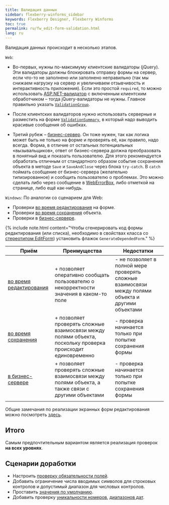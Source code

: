 ```yaml
---
title: Валидация данных
sidebar: flexberry-winforms_sidebar
keywords: Flexberry Designer, Flexberry Winforms
toc: true
permalink: ru/fw_edit-form-validation.html
lang: ru
---
```


Валидация данных происходит в несколько этапов.

`Web`:
* Во-первых, нужны по-максимуму клиентские валидаторы (jQuery). Эти валидаторы должны блокировать отправку формы на сервер, если что-то не заполнено или заполнено неправильно (так мы снижаем нагрузку на сервер и увеличиваем отзывчивость и интерактивность приложения). Если это простой `required`, то можно использовать [ASP.NET-валидатор](http://msdn.microsoft.com/en-us/library/system.web.ui.webcontrols.basevalidator%28v=vs.100%29.aspx) с включенным клиентским обработчиком – тогда jQuery-валидаторы не нужны. Главное правильно указать [`ValidationGroup`](http://msdn.microsoft.com/en-us/library/system.web.ui.webcontrols.basevalidator.validationgroup%28v=vs.100%29.aspx). 

* После клиентских валидаторов нужно использовать серверные и разместить на форме [`ValidationSummary`](http://msdn.microsoft.com/en-us/library/system.web.ui.webcontrols.validationsummary%28v=vs.100%29.aspx), в который надо выводить красивые сообщения об ошибках. 

* Третий рубеж – [бизнес-сервер](fo_bs-wrapper.html). Он тоже нужен, так как логика может быть не только на форме и проверять её, как правило, надо всегда. Форма, в отличие от остальных потенциальных «вызывальщиков», ответ от бизнес-сервера должна преобразовать в понятный вид и показать пользователю. Для этого рекомендуется обработать отличным от стандартного образом событие сохранения объекта в методе `Save` и `SaveAndClose` через блока `try-catch`. В `catch` поймать сообщение от бизнес-сервера (желательно типизированное) и сообщить пользователю о проблемах. Это можно сделать либо через сообщение в [WebErrorBox](fa_exception-handling.html), либо отметкой на странице, либо ещё как-нибудь.

`Windows`:
По аналогии со сценарием для Web:
* Проверки [во время редактирования](fw_check-form-field-during-edit.html) на форме.
* Проверки [во время сохранения](fw_check-form-field-during-save.html) объекта.
* Проверки в [бизнес-сервере](fo_bs-wrapper.html).

{% include note.html content="Чтобы сгенерировать код формы редактирования (или списка), необходимо в свойствах класса со [стереотипом EditForm](fd_editform.html)) установить флажок `GenerateDependedForm`." %}

| Приём | Преимущества | Недостатки|
|--|--|--|
| [во время редактирования](fw_check-form-field-during-edit.html) | + позволяет оперативно сообщать пользователю о некорректности значения в каком-то поле | - не позволяет в полной мере проверять сложные взаимосвязи между полями объекта и другими объектами
| [во время сохранения](fw_check-form-field-during-save.html) | + позволяет проверять сложные взаимосвязи между полями объекта, поскольку проверка происходит единовременно | - проверка начинается только при попытке сохранения формы
| [в бизнес-сервере](fo_bs-wrapper.html) | + позволяет проверять сложные взаимосвязи между полями объекта, а также связи с другими объектами |  - проверка начинается только при попытке сохранения формы
|||

Общие замечания по реализации экранных форм редактирования можно посмотреть [здесь](fw_forms-recommendations.html).



## Итого

Самым предпочтительным вариантом является реализация проверок __на всех уровнях__.

## Сценарии доработки

* Настроить [проверку обязательности полей](fw_check-not-null-fields.html).
* Добавить ограничение числа вводимых символов для строковых контролов и допустимый диапазон для числовых контролов.
* Проставить [значения по умолчанию](fo_features-dafault-value.html).
* Добавить проверку [уникальности номеров](fo_unique-data-check.html), [диапазонов дат](fo_func-between.html).









